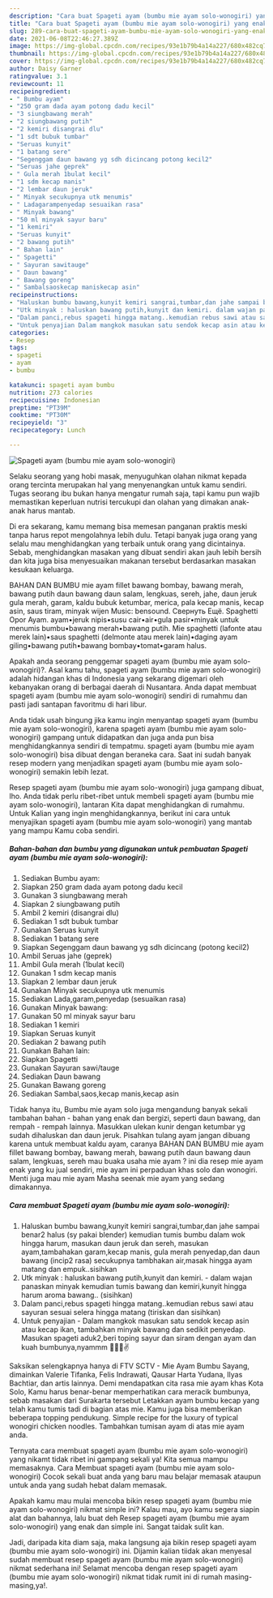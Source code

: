 ```yaml
---
description: "Cara buat Spageti ayam (bumbu mie ayam solo-wonogiri) yang enak Untuk Jualan"
title: "Cara buat Spageti ayam (bumbu mie ayam solo-wonogiri) yang enak Untuk Jualan"
slug: 289-cara-buat-spageti-ayam-bumbu-mie-ayam-solo-wonogiri-yang-enak-untuk-jualan
date: 2021-06-08T22:46:27.389Z
image: https://img-global.cpcdn.com/recipes/93e1b79b4a14a227/680x482cq70/spageti-ayam-bumbu-mie-ayam-solo-wonogiri-foto-resep-utama.jpg
thumbnail: https://img-global.cpcdn.com/recipes/93e1b79b4a14a227/680x482cq70/spageti-ayam-bumbu-mie-ayam-solo-wonogiri-foto-resep-utama.jpg
cover: https://img-global.cpcdn.com/recipes/93e1b79b4a14a227/680x482cq70/spageti-ayam-bumbu-mie-ayam-solo-wonogiri-foto-resep-utama.jpg
author: Daisy Garner
ratingvalue: 3.1
reviewcount: 11
recipeingredient:
- " Bumbu ayam"
- "250 gram dada ayam potong dadu kecil"
- "3 siungbawang merah"
- "2 siungbawang putih"
- "2 kemiri disangrai dlu"
- "1 sdt bubuk tumbar"
- "Seruas kunyit"
- "1 batang sere"
- "Segenggam daun bawang yg sdh dicincang potong kecil2"
- "Seruas jahe geprek"
- " Gula merah 1bulat kecil"
- "1 sdm kecap manis"
- "2 lembar daun jeruk"
- " Minyak secukupnya utk menumis"
- " Ladagarampenyedap sesuaikan rasa"
- " Minyak bawang"
- "50 ml minyak sayur baru"
- "1 kemiri"
- "Seruas kunyit"
- "2 bawang putih"
- " Bahan lain"
- " Spagetti"
- " Sayuran sawitauge"
- " Daun bawang"
- " Bawang goreng"
- " Sambalsaoskecap maniskecap asin"
recipeinstructions:
- "Haluskan bumbu bawang,kunyit kemiri sangrai,tumbar,dan jahe sampai benar2 halus (sy pakai blender) kemudian tumis bumbu dalam wok hingga harum, masukan daun jeruk dan sereh, masukan ayam,tambahakan garam,kecap manis, gula merah penyedap,dan daun bawang (incip2 rasa) secukupnya tambhakan air,masak hingga ayam matang dan empuk..sisihkan"
- "Utk minyak : haluskan bawang putih,kunyit dan kemiri. dalam wajan panaskan minyak kemudian tumis bawang dan kemiri,kunyit hingga harum aroma bawang.. (sisihkan)"
- "Dalam panci,rebus spageti hingga matang..kemudian rebus sawi atau sayuran sesuai selera hingga matang (tiriskan dan sisihkan)"
- "Untuk penyajian Dalam mangkok masukan satu sendok kecap asin atau kecap ikan, tambahkan minyak bawang dan sedikit penyedap. Masukan spageti aduk2,beri toping sayur dan siram dengan ayam dan kuah bumbunya,nyammm 🤤🤤😚✌️"
categories:
- Resep
tags:
- spageti
- ayam
- bumbu

katakunci: spageti ayam bumbu 
nutrition: 273 calories
recipecuisine: Indonesian
preptime: "PT39M"
cooktime: "PT30M"
recipeyield: "3"
recipecategory: Lunch

---
```



![Spageti ayam (bumbu mie ayam solo-wonogiri)](https://img-global.cpcdn.com/recipes/93e1b79b4a14a227/680x482cq70/spageti-ayam-bumbu-mie-ayam-solo-wonogiri-foto-resep-utama.jpg)

Selaku seorang yang hobi masak, menyuguhkan olahan nikmat kepada orang tercinta merupakan hal yang menyenangkan untuk kamu sendiri. Tugas seorang ibu bukan hanya mengatur rumah saja, tapi kamu pun wajib memastikan keperluan nutrisi tercukupi dan olahan yang dimakan anak-anak harus mantab.

Di era  sekarang, kamu memang bisa memesan panganan praktis meski tanpa harus repot mengolahnya lebih dulu. Tetapi banyak juga orang yang selalu mau menghidangkan yang terbaik untuk orang yang dicintainya. Sebab, menghidangkan masakan yang dibuat sendiri akan jauh lebih bersih dan kita juga bisa menyesuaikan makanan tersebut berdasarkan masakan kesukaan keluarga. 

BAHAN DAN BUMBU mie ayam fillet bawang bombay, bawang merah, bawang putih daun bawang daun salam, lengkuas, sereh, jahe, daun jeruk gula merah, garam, kaldu bubuk ketumbar, merica, pala kecap manis, kecap asin, saus tiram, minyak wijen Music: bensound. Свернуть Ещё. Spaghetti Opor Ayam. ayam•jeruk nipis•susu cair•air•gula pasir•minyak untuk menumis bumbu•bawang merah•bawang putih. Mie spaghetti (lafonte atau merek lain)•saus spaghetti (delmonte atau merek lain)•daging ayam giling•bawang putih•bawang bombay•tomat•garam halus.

Apakah anda seorang penggemar spageti ayam (bumbu mie ayam solo-wonogiri)?. Asal kamu tahu, spageti ayam (bumbu mie ayam solo-wonogiri) adalah hidangan khas di Indonesia yang sekarang digemari oleh kebanyakan orang di berbagai daerah di Nusantara. Anda dapat membuat spageti ayam (bumbu mie ayam solo-wonogiri) sendiri di rumahmu dan pasti jadi santapan favoritmu di hari libur.

Anda tidak usah bingung jika kamu ingin menyantap spageti ayam (bumbu mie ayam solo-wonogiri), karena spageti ayam (bumbu mie ayam solo-wonogiri) gampang untuk didapatkan dan juga anda pun bisa menghidangkannya sendiri di tempatmu. spageti ayam (bumbu mie ayam solo-wonogiri) bisa dibuat dengan beraneka cara. Saat ini sudah banyak resep modern yang menjadikan spageti ayam (bumbu mie ayam solo-wonogiri) semakin lebih lezat.

Resep spageti ayam (bumbu mie ayam solo-wonogiri) juga gampang dibuat, lho. Anda tidak perlu ribet-ribet untuk membeli spageti ayam (bumbu mie ayam solo-wonogiri), lantaran Kita dapat menghidangkan di rumahmu. Untuk Kalian yang ingin menghidangkannya, berikut ini cara untuk menyajikan spageti ayam (bumbu mie ayam solo-wonogiri) yang mantab yang mampu Kamu coba sendiri.

<!--inarticleads1-->

##### Bahan-bahan dan bumbu yang digunakan untuk pembuatan Spageti ayam (bumbu mie ayam solo-wonogiri):

1. Sediakan  Bumbu ayam:
1. Siapkan 250 gram dada ayam potong dadu kecil
1. Gunakan 3 siungbawang merah
1. Siapkan 2 siungbawang putih
1. Ambil 2 kemiri (disangrai dlu)
1. Sediakan 1 sdt bubuk tumbar
1. Gunakan Seruas kunyit
1. Sediakan 1 batang sere
1. Siapkan Segenggam daun bawang yg sdh dicincang (potong kecil2)
1. Ambil Seruas jahe (geprek)
1. Ambil  Gula merah (1bulat kecil)
1. Gunakan 1 sdm kecap manis
1. Siapkan 2 lembar daun jeruk
1. Gunakan  Minyak secukupnya utk menumis
1. Sediakan  Lada,garam,penyedap (sesuaikan rasa)
1. Gunakan  Minyak bawang:
1. Gunakan 50 ml minyak sayur baru
1. Sediakan 1 kemiri
1. Siapkan Seruas kunyit
1. Sediakan 2 bawang putih
1. Gunakan  Bahan lain:
1. Siapkan  Spagetti
1. Gunakan  Sayuran sawi/tauge
1. Sediakan  Daun bawang
1. Gunakan  Bawang goreng
1. Sediakan  Sambal,saos,kecap manis,kecap asin


Tidak hanya itu, Bumbu mie ayam solo juga mengandung banyak sekali tambahan bahan - bahan yang enak dan bergizi, seperti daun bawang, dan rempah - rempah lainnya. Masukkan ulekan kunir dengan ketumbar yg sudah dihaluskan dan daun jeruk. Pisahkan tulang ayam jangan dibuang karena untuk membuat kaldu ayam, caranya  BAHAN DAN BUMBU mie ayam fillet bawang bombay, bawang merah, bawang putih daun bawang daun salam, lengkuas, sereh mau buaka usaha mie ayam ? ini dia resep mie ayam enak yang ku jual sendiri, mie ayam ini perpaduan khas solo dan wonogiri. Menti juga mau mie ayam Masha seenak mie ayam yang sedang dimakannya. 

<!--inarticleads2-->

##### Cara membuat Spageti ayam (bumbu mie ayam solo-wonogiri):

1. Haluskan bumbu bawang,kunyit kemiri sangrai,tumbar,dan jahe sampai benar2 halus (sy pakai blender) kemudian tumis bumbu dalam wok hingga harum, masukan daun jeruk dan sereh, masukan ayam,tambahakan garam,kecap manis, gula merah penyedap,dan daun bawang (incip2 rasa) secukupnya tambhakan air,masak hingga ayam matang dan empuk..sisihkan
1. Utk minyak : haluskan bawang putih,kunyit dan kemiri. - dalam wajan panaskan minyak kemudian tumis bawang dan kemiri,kunyit hingga harum aroma bawang.. (sisihkan)
1. Dalam panci,rebus spageti hingga matang..kemudian rebus sawi atau sayuran sesuai selera hingga matang (tiriskan dan sisihkan)
1. Untuk penyajian - Dalam mangkok masukan satu sendok kecap asin atau kecap ikan, tambahkan minyak bawang dan sedikit penyedap. Masukan spageti aduk2,beri toping sayur dan siram dengan ayam dan kuah bumbunya,nyammm 🤤🤤😚✌️


Saksikan selengkapnya hanya di FTV SCTV - Mie Ayam Bumbu Sayang, dimainkan Valerie Tifanka, Felis Indrawati, Qausar Harta Yudana, Ilyas Bachtiar, dan artis lainnya. Demi mendapatkan cita rasa mie ayam khas Kota Solo, Kamu harus benar-benar memperhatikan cara meracik bumbunya, sebab masakan dari Surakarta tersebut Letakkan ayam bumbu kecap yang telah kamu tumis tadi di bagian atas mie. Kamu juga bisa memberikan beberapa topping pendukung. Simple recipe for the luxury of typical wonogiri chicken noodles. Tambahkan tumisan ayam di atas mie ayam anda. 

Ternyata cara membuat spageti ayam (bumbu mie ayam solo-wonogiri) yang nikamt tidak ribet ini gampang sekali ya! Kita semua mampu memasaknya. Cara Membuat spageti ayam (bumbu mie ayam solo-wonogiri) Cocok sekali buat anda yang baru mau belajar memasak ataupun untuk anda yang sudah hebat dalam memasak.

Apakah kamu mau mulai mencoba bikin resep spageti ayam (bumbu mie ayam solo-wonogiri) nikmat simple ini? Kalau mau, ayo kamu segera siapin alat dan bahannya, lalu buat deh Resep spageti ayam (bumbu mie ayam solo-wonogiri) yang enak dan simple ini. Sangat taidak sulit kan. 

Jadi, daripada kita diam saja, maka langsung aja bikin resep spageti ayam (bumbu mie ayam solo-wonogiri) ini. Dijamin kalian tiidak akan menyesal sudah membuat resep spageti ayam (bumbu mie ayam solo-wonogiri) nikmat sederhana ini! Selamat mencoba dengan resep spageti ayam (bumbu mie ayam solo-wonogiri) nikmat tidak rumit ini di rumah masing-masing,ya!.

